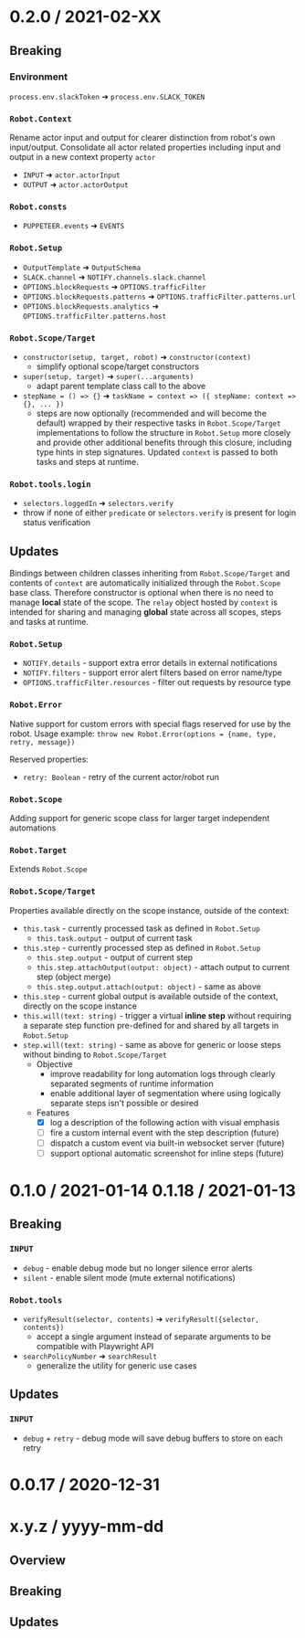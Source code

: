 0.2.0 / 2021-02-XX
==================
## Breaking
### Environment
`process.env.slackToken` ➜ `process.env.SLACK_TOKEN`

<!-- TODO -->
### `Robot.Context`
Rename actor input and output for clearer distinction from robot's own input/output. Consolidate all actor related properties including input and output in a new context property `actor`
- `INPUT` ➜ `actor.actorInput`
- `OUTPUT` ➜ `actor.actorOutput`

### `Robot.consts`
- `PUPPETEER.events` ➜ `EVENTS`

### `Robot.Setup`
- `OutputTemplate` ➜ `OutputSchema`
- `SLACK.channel` ➜ `NOTIFY.channels.slack.channel`
- `OPTIONS.blockRequests` ➜ `OPTIONS.trafficFilter`
- `OPTIONS.blockRequests.patterns` ➜ `OPTIONS.trafficFilter.patterns.url`
- `OPTIONS.blockRequests.analytics` ➜ `OPTIONS.trafficFilter.patterns.host`

### `Robot.Scope/Target`
- `constructor(setup, target, robot)` ➜ `constructor(context)`
  - simplify optional scope/target constructors
- `super(setup, target)` ➜ `super(...arguments)`
  - adapt parent template class call to the above
- `stepName = () => {}` ➜ `taskName = context => ({ stepName: context => {}, ... })`
  - steps are now optionally (recommended and will become the default) wrapped by their respective tasks in `Robot.Scope/Target` implementations to follow the structure in `Robot.Setup` more closely and provide other additional benefits through this closure, including type hints in step signatures. Updated `context` is passed to both tasks and steps at runtime.

### `Robot.tools.login`
  - `selectors.loggedIn` ➜ `selectors.verify`
  - throw if none of either `predicate` or `selectors.verify` is present for login status verification

## Updates
Bindings between children classes inheriting from `Robot.Scope/Target` and contents of `context` are automatically initialized through the `Robot.Scope` base class. Therefore constructor is optional when there is no need to manage **local** state of the scope. The `relay` object hosted by `context` is intended for sharing and managing **global** state across all scopes, steps and tasks at runtime.

### `Robot.Setup`
- `NOTIFY.details` - support extra error details in external notifications
- `NOTIFY.filters` - support error alert filters based on error name/type
- `OPTIONS.trafficFilter.resources` - filter out requests by resource type

### `Robot.Error`
Native support for custom errors with special flags reserved for use by the robot.
Usage example: `throw new Robot.Error(options = {name, type, retry, message})`

Reserved properties:
- `retry: Boolean` - retry of the current actor/robot run

### `Robot.Scope`
Adding support for generic scope class for larger target independent automations

### `Robot.Target`
Extends `Robot.Scope`

### `Robot.Scope/Target`
Properties available directly on the scope instance, outside of the context:
- `this.task` - currently processed task as defined in `Robot.Setup`
  - `this.task.output` - output of current task
- `this.step` - currently processed step as defined in `Robot.Setup`
  - `this.step.output` - output of current step
  - `this.step.attachOutput(output: object)` - attach output to current step (object merge)
  - `this.step.output.attach(output: object)` - same as above
- `this.step` - current global output is available outside of the context, directly on the scope instance
- `this.will(text: string)` - trigger a virtual **inline step** without requiring a separate step function pre-defined for and shared by all targets in `Robot.Setup`
- `step.will(text: string)` - same as above for generic or loose steps without binding to `Robot.Scope/Target`
  - Objective
    - improve readability for long automation logs through clearly separated segments of runtime information
    - enable additional layer of segmentation where using logically separate steps isn't possible or desired
  - Features
    - [x] log a description of the following action with visual emphasis
    - [ ] fire a custom internal event with the step description (future)
    - [ ] dispatch a custom event via built-in websocket server (future)
    - [ ] support optional automatic screenshot for inline steps (future)

0.1.0 / 2021-01-14
0.1.18 / 2021-01-13
===================
## Breaking
### `INPUT`
- `debug` - enable debug mode but no longer silence error alerts
- `silent` - enable silent mode (mute external notifications)

### `Robot.tools`
- `verifyResult(selector, contents)` ➜ `verifyResult({selector, contents})`
  - accept a single argument instead of separate arguments to be compatible with Playwright API
- `searchPolicyNumber` ➜ `searchResult` 
  - generalize the utility for generic use cases

## Updates
### `INPUT`
- `debug` + `retry` - debug mode will save debug buffers to store on each retry

0.0.17 / 2020-12-31
===================

x.y.z / yyyy-mm-dd
==================
## Overview
## Breaking
## Updates